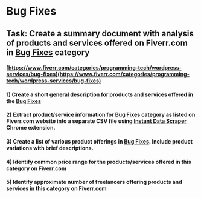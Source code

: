 # Bug Fixes
## Task: Create a summary document with analysis of products and services offered on Fiverr.com in [Bug Fixes](https://www.fiverr.com/categories/programming-tech/wordpress-services/bug-fixes) category
#### [https://www.fiverr.com/categories/programming-tech/wordpress-services/bug-fixes](https://www.fiverr.com/categories/programming-tech/wordpress-services/bug-fixes)
#### 1) Create a short general description for products and services offered in the [Bug Fixes](https://www.fiverr.com/categories/programming-tech/wordpress-services/bug-fixes)
#### 2) Extract product/service information for [Bug Fixes](https://www.fiverr.com/categories/programming-tech/wordpress-services/bug-fixes) category as listed on Fiverr.com website into a separate CSV file using [Instant Data Scraper](https://chrome.google.com/webstore/detail/instant-data-scraper/ofaokhiedipichpaobibbnahnkdoiiah) Chrome extension.
#### 3) Create a list of various product offerings in [Bug Fixes](https://www.fiverr.com/categories/programming-tech/wordpress-services/bug-fixes). Include product variations with brief descriptions.
#### 4) Identify common price range for the products/services offered in this category on Fiverr.com
#### 5) Identify approximate number of freelancers offering products and services in this category on Fiverr.com
